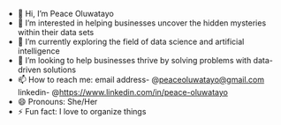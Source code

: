 - 👋 Hi, I’m Peace Oluwatayo
- 👀 I’m interested in helping businesses uncover the hidden mysteries within their data sets
- 🌱 I’m currently exploring the field of data science and artificial intelligence
- 💞️ I’m looking to help businesses thrive by solving problems with data-driven solutions
- 📫 How to reach me: email address- @peaceoluwatayo@gmail.com  linkedin- @https://www.linkedin.com/in/peace-oluwatayo
- 😄 Pronouns: She/Her
- ⚡ Fun fact: I love to organize things

<!---
peaceoluwatayo/peaceoluwatayo is a ✨ special ✨ repository because its `README.md` (this file) appears on your GitHub profile.
You can click the Preview link to take a look at your changes.
--->
